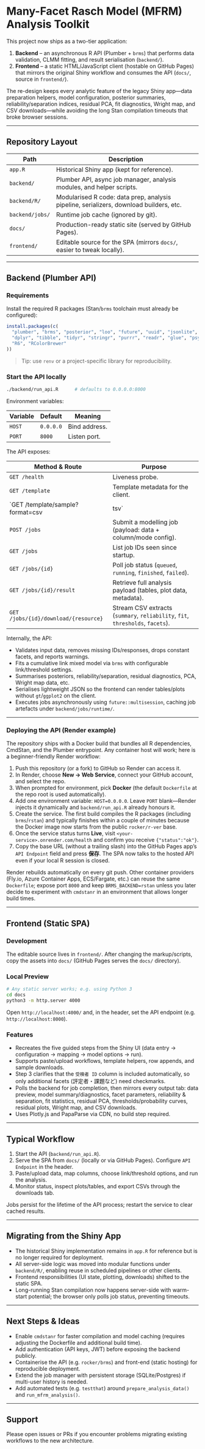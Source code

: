 # Many-Facet Rasch Model (MFRM) Analysis Toolkit

This project now ships as a two-tier application:

1. **Backend** – an asynchronous R API (Plumber + `brms`) that performs data validation, CLMM fitting, and result serialisation (`backend/`).
2. **Frontend** – a static HTML/JavaScript client (hostable on GitHub Pages) that mirrors the original Shiny workflow and consumes the API (`docs/`, source in `frontend/`).

The re-design keeps every analytic feature of the legacy Shiny app—data preparation helpers, model configuration, posterior summaries, reliability/separation indices, residual PCA, fit diagnostics, Wright map, and CSV downloads—while avoiding the long Stan compilation timeouts that broke browser sessions.

---

## Repository Layout

| Path | Description |
|------|-------------|
| `app.R` | Historical Shiny app (kept for reference). |
| `backend/` | Plumber API, async job manager, analysis modules, and helper scripts. |
| `backend/R/` | Modularised R code: data prep, analysis pipeline, serializers, download builders, etc. |
| `backend/jobs/` | Runtime job cache (ignored by git). |
| `docs/` | Production-ready static site (served by GitHub Pages). |
| `frontend/` | Editable source for the SPA (mirrors `docs/`, easier to tweak locally). |

---

## Backend (Plumber API)

### Requirements

Install the required R packages (Stan/`brms` toolchain must already be configured):

```r
install.packages(c(
  "plumber", "brms", "posterior", "loo", "future", "uuid", "jsonlite",
  "dplyr", "tibble", "tidyr", "stringr", "purrr", "readr", "glue", "psych",
  "R6", "RColorBrewer"
))
```

> Tip: use `renv` or a project-specific library for reproducibility.

### Start the API locally

```sh
./backend/run_api.R      # defaults to 0.0.0.0:8000
```

Environment variables:

| Variable | Default | Meaning |
|----------|---------|---------|
| `HOST` | `0.0.0.0` | Bind address. |
| `PORT` | `8000` | Listen port. |

The API exposes:

| Method & Route | Purpose |
|----------------|---------|
| `GET /health` | Liveness probe. |
| `GET /template` | Template metadata for the client. |
| `GET /template/sample?format=csv|tsv` | Sample dataset download. |
| `POST /jobs` | Submit a modelling job (payload: data + column/mode config). |
| `GET /jobs` | List job IDs seen since startup. |
| `GET /jobs/{id}` | Poll job status (`queued`, `running`, `finished`, `failed`). |
| `GET /jobs/{id}/result` | Retrieve full analysis payload (tables, plot data, metadata). |
| `GET /jobs/{id}/download/{resource}` | Stream CSV extracts (`summary`, `reliability`, `fit`, `thresholds`, `facets`). |

Internally, the API:

- Validates input data, removes missing IDs/responses, drops constant facets, and reports warnings.
- Fits a cumulative link mixed model via `brms` with configurable link/threshold settings.
- Summarises posteriors, reliability/separation, residual diagnostics, PCA, Wright map data, etc.
- Serialises lightweight JSON so the frontend can render tables/plots without `gt`/`ggplot2` on the client.
- Executes jobs asynchronously using `future::multisession`, caching job artefacts under `backend/jobs/runtime/`.

---

### Deploying the API (Render example)

The repository ships with a Docker build that bundles all R dependencies, CmdStan, and the Plumber entrypoint. Any container host will work; here is a beginner-friendly Render workflow:

1. Push this repository (or a fork) to GitHub so Render can access it.
2. In Render, choose **New → Web Service**, connect your GitHub account, and select the repo.
3. When prompted for environment, pick **Docker** (the default `Dockerfile` at the repo root is used automatically).
4. Add one environment variable: `HOST=0.0.0.0`. Leave `PORT` blank—Render injects it dynamically and `backend/run_api.R` already honours it.
5. Create the service. The first build compiles the R packages (including `brms`/`rstan`) and typically finishes within a couple of minutes because the Docker image now starts from the public `rocker/r-ver` base.
6. Once the service status turns **Live**, visit `<your-service>.onrender.com/health` and confirm you receive `{"status":"ok"}`.
7. Copy the base URL (without a trailing slash) into the GitHub Pages app’s `API Endpoint` field and press **保存**. The SPA now talks to the hosted API even if your local R session is closed.

Render rebuilds automatically on every git push. Other container providers (Fly.io, Azure Container Apps, ECS/Fargate, etc.) can reuse the same `Dockerfile`; expose port `8000` and keep `BRMS_BACKEND=rstan` unless you later decide to experiment with `cmdstanr` in an environment that allows longer build times.

---

## Frontend (Static SPA)

### Development

The editable source lives in `frontend/`. After changing the markup/scripts, copy the assets into `docs/` (GitHub Pages serves the `docs/` directory).

### Local Preview

```sh
# Any static server works; e.g. using Python 3
cd docs
python3 -m http.server 4000
```
Open `http://localhost:4000/` and, in the header, set the API endpoint (e.g. `http://localhost:8000`).

### Features

- Recreates the five guided steps from the Shiny UI (data entry → configuration → mapping → model options → run).
- Supports paste/upload workflows, template helpers, row appends, and sample downloads.
- Step 3 clarifies that the `受検者 ID` column is included automatically, so only additional facets (評定者・課題など) need checkmarks.
- Polls the backend for job completion, then mirrors every output tab: data preview, model summary/diagnostics, facet parameters, reliability & separation, fit statistics, residual PCA, thresholds/probability curves, residual plots, Wright map, and CSV downloads.
- Uses Plotly.js and PapaParse via CDN, no build step required.

---

## Typical Workflow

1. Start the API (`backend/run_api.R`).
2. Serve the SPA from `docs/` (locally or via GitHub Pages). Configure `API Endpoint` in the header.
3. Paste/upload data, map columns, choose link/threshold options, and run the analysis.
4. Monitor status, inspect plots/tables, and export CSVs through the downloads tab.

Jobs persist for the lifetime of the API process; restart the service to clear cached results.

---

## Migrating from the Shiny App

- The historical Shiny implementation remains in `app.R` for reference but is no longer required for deployment.
- All server-side logic was moved into modular functions under `backend/R/`, enabling reuse in scheduled pipelines or other clients.
- Frontend responsibilities (UI state, plotting, downloads) shifted to the static SPA.
- Long-running Stan compilation now happens server-side with warm-start potential; the browser only polls job status, preventing timeouts.

---

## Next Steps & Ideas

- Enable `cmdstanr` for faster compilation and model caching (requires adjusting the Dockerfile and additional build time).
- Add authentication (API keys, JWT) before exposing the backend publicly.
- Containerise the API (e.g. `rocker/brms`) and front-end (static hosting) for reproducible deployment.
- Extend the job manager with persistent storage (SQLite/Postgres) if multi-user history is needed.
- Add automated tests (e.g. `testthat`) around `prepare_analysis_data()` and `run_mfrm_analysis()`.

---

## Support

Please open issues or PRs if you encounter problems migrating existing workflows to the new architecture.
